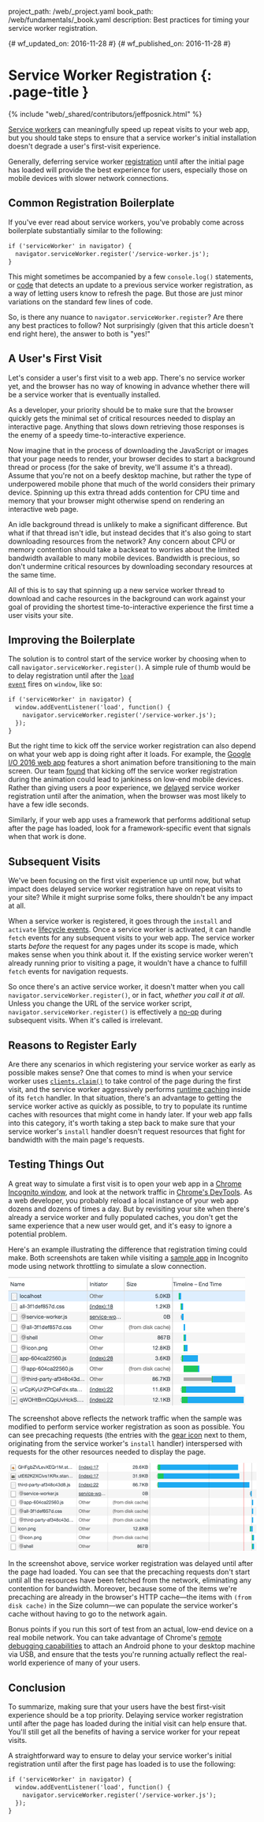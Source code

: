 project_path: /web/_project.yaml
book_path: /web/fundamentals/_book.yaml
description: Best practices for timing your service worker registration.

{# wf_updated_on: 2016-11-28 #}
{# wf_published_on: 2016-11-28 #}

# Service Worker Registration {: .page-title }

{% include "web/_shared/contributors/jeffposnick.html" %}

[Service
workers](/web/fundamentals/getting-started/primers/service-workers)
can meaningfully speed up repeat visits to your web app, but you should take
steps to ensure that a service worker's initial installation doesn't degrade a
user's first-visit experience.

Generally, deferring service worker
[registration](https://developer.mozilla.org/en-US/docs/Web/API/ServiceWorkerContainer/register)
until after the initial page has loaded will provide the best experience for
users, especially those on mobile devices with slower network connections.

## Common Registration Boilerplate

If you've ever read about service workers, you've probably come across
boilerplate substantially similar to the following:

    if ('serviceWorker' in navigator) {
      navigator.serviceWorker.register('/service-worker.js');
    }

This might sometimes be accompanied by a few `console.log()` statements, or
[code](https://github.com/GoogleChrome/sw-precache/blob/master/demo/app/js/service-worker-registration.js#L20)
that detects an update to a previous service worker registration, as a way of
letting users know to refresh the page. But those are just minor variations on
the standard few lines of code.

So, is there any nuance to `navigator.serviceWorker.register`? Are there any
best practices to follow? Not surprisingly (given that this article doesn't end
right here), the answer to both is "yes!"

## A User's First Visit

Let's consider a user's first visit to a web app. There's no service worker yet,
and the browser has no way of knowing in advance whether there will be a service
worker that is eventually installed.

As a developer, your priority should be to make sure that the browser quickly
gets the minimal set of critical resources needed to display an interactive
page. Anything that slows down retrieving those responses is the enemy of a
speedy time-to-interactive experience.

Now imagine that in the process of downloading the JavaScript or images that
your page needs to render, your browser decides to start a background thread or
process (for the sake of brevity, we'll assume it's a thread). Assume that
you're not on a beefy desktop machine, but rather the type of underpowered
mobile phone that much of the world considers their primary device. Spinning up
this extra thread adds contention for CPU time and memory that your browser
might otherwise spend on rendering an interactive web page.

An idle background thread is unlikely to make a significant difference. But what
if that thread isn't idle, but instead decides that it's also going to start
downloading resources from the network? Any concern about CPU or memory
contention should take a backseat to worries about the limited bandwidth
available to many mobile devices. Bandwidth is precious, so don't undermine
critical resources by downloading secondary resources at the same time.

All of this is to say that spinning up a new service worker thread to download
and cache resources in the background can work against your goal of providing
the shortest time-to-interactive experience the first time a user visits your
site.

## Improving the Boilerplate

The solution is to control start of the service worker by choosing when to call
`navigator.serviceWorker.register()`. A simple rule of thumb would be to delay
registration until after the <code>[load
event](https://developer.mozilla.org/en-US/docs/Web/API/GlobalEventHandlers/onload)</code>
fires on <code>window</code>, like so:

    if ('serviceWorker' in navigator) {
      window.addEventListener('load', function() {
        navigator.serviceWorker.register('/service-worker.js');
      });
    }

But the right time to kick off the service worker registration can also depend
on what your web app is doing right after it loads. For example, the [Google I/O
2016 web app](https://events.google.com/io2016/) features a short animation
before transitioning to the main screen. Our team
[found](/web/showcase/2016/iowa2016) that kicking
off the service worker registration during the animation could lead to jankiness
on low-end mobile devices. Rather than giving users a poor experience, we
[delayed](https://github.com/GoogleChrome/ioweb2016/blob/8cfa27261f9d07fe8a5bb7d228bd3f35dfc9a91e/app/scripts/helper/elements.js#L42)
service worker registration until after the animation, when the browser was most
likely to have a few idle seconds.

Similarly, if your web app uses a framework that performs additional setup after
the page has loaded, look for a framework-specific event that signals when that
work is done.

## Subsequent Visits

We've been focusing on the first visit experience up until now, but what impact
does delayed service worker registration have on repeat visits to your site?
While it might surprise some folks, there shouldn't be any impact at all.

When a service worker is registered, it goes through the `install` and
`activate` [lifecycle
events](/web/fundamentals/instant-and-offline/service-worker/lifecycle).
Once a service worker is activated, it can handle `fetch` events for any
subsequent visits to your web app. The service worker starts *before* the
request for any pages under its scope is made, which makes sense when you think
about it. If the existing service worker weren't already running prior to
visiting a page, it wouldn't have a chance to fulfill `fetch` events for
navigation requests.

So once there's an active service worker, it doesn't matter when you call
`navigator.serviceWorker.register()`, or in fact, *whether you call it at all*.
Unless you change the URL of the service worker script,
`navigator.serviceWorker.register()` is effectively a
[no-op](https://en.wikipedia.org/wiki/NOP) during subsequent visits. When it's
called is irrelevant.

## Reasons to Register Early

Are there any scenarios in which registering your service worker as early as
possible makes sense? One that comes to mind is when your service worker uses
<code>[clients.claim()](https://developer.mozilla.org/en-US/docs/Web/API/Clients/claim)</code>
to take control of the page during the first visit, and the service worker
aggressively performs [runtime
caching](/web/fundamentals/instant-and-offline/offline-cookbook/#on-network-response)
inside of its <code>fetch</code> handler. In that situation, there's an
advantage to getting the service worker active as quickly as possible, to try to
populate its runtime caches with resources that might come in handy later. If
your web app falls into this category, it's worth taking a step back to make
sure that your service worker's <code>install</code> handler doesn't request
resources that fight for bandwidth with the main page's requests.

## Testing Things Out

A great way to simulate a first visit is to open your web app in a [Chrome
Incognito
window](https://support.google.com/chromebook/answer/95464?co=GENIE.Platform%3DDesktop),
and look at the network traffic in [Chrome's
DevTools](/web/tools/chrome-devtools/). As a web
developer, you probably reload a local instance of your web app dozens and
dozens of times a day. But by revisiting your site when there's already a
service worker and fully populated caches, you don't get the same experience
that a new user would get, and it's easy to ignore a potential problem.

Here's an example illustrating the difference that registration timing could
make. Both screenshots are taken while visiting a [sample
app](https://github.com/GoogleChrome/sw-precache/tree/master/app-shell-demo) in
Incognito mode using network throttling to simulate a slow connection.

![Network traffic with early registration.](../images/early-registration.png
"Network traffic with early registration.")

The screenshot above reflects the network traffic when the sample was  modified
to perform service worker registration as soon as possible. You can see
precaching requests (the entries with the [gear
icon](http://stackoverflow.com/questions/33590378/status-code200-ok-from-serviceworker-in-chrome-network-devtools/33655173#33655173)
next to them, originating from the service worker's `install` handler)
interspersed with requests for the other resources needed to display the page.

![Network traffic with late registration.](../images/late-registration.png
"Network traffic with late registration.")


In the screenshot above, service worker registration was delayed until after the
page had loaded. You can see that the precaching requests don't start until all
the resources have been fetched from the network, eliminating any contention for
bandwidth. Moreover, because some of the items we're precaching are already in
the browser's HTTP cache—the items with `(from disk cache)` in the Size
column—we can populate the service worker's cache without having to go to the
network again.

Bonus points if you run this sort of test from an actual, low-end device on a
real mobile network. You can take advantage of Chrome's [remote debugging
capabilities](/web/tools/chrome-devtools/remote-debugging/)
to attach an Android phone to your desktop machine via USB, and ensure that the
tests you're running actually reflect the real-world experience of many of your
users.

## Conclusion

To summarize, making sure that your users have the best first-visit experience
should be a top priority. Delaying service worker registration until after the
page has loaded during the initial visit can help ensure that. You'll still get
all the benefits of having a service worker for your repeat visits.

A straightforward way to ensure to delay your service worker's initial
registration until after the first page has loaded is to use the following:

    if ('serviceWorker' in navigator) {
      window.addEventListener('load', function() {
        navigator.serviceWorker.register('/service-worker.js');
      });
    }
